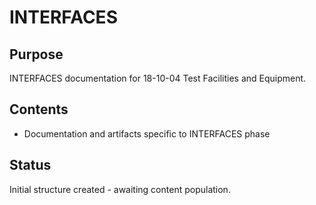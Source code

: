 # INTERFACES

## Purpose
INTERFACES documentation for 18-10-04 Test Facilities and Equipment.

## Contents
- Documentation and artifacts specific to INTERFACES phase

## Status
Initial structure created - awaiting content population.
